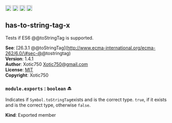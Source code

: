 [<img src="https://travis-ci.org/Xotic750/has-to-string-tag-x.svg?branch=master" alt="Travis status" height="18" />](https://travis-ci.org/Xotic750/has-to-string-tag-x "Travis status") [<img src="https://david-dm.org/Xotic750/has-to-string-tag-x.svg" alt="Dependency status" height="18" />](https://david-dm.org/Xotic750/has-to-string-tag-x "Dependency status") [<img src="https://david-dm.org/Xotic750/has-to-string-tag-x/dev-status.svg" alt="devDependency status" height="18" />](https://david-dm.org/Xotic750/has-to-string-tag-x#info=devDependencies "devDependency status") [<img src="https://badge.fury.io/js/has-to-string-tag-x.svg" alt="npm version" height="18" />](https://badge.fury.io/js/has-to-string-tag-x "npm version") <span id="module_has-to-string-tag-x"></span>

has-to-string-tag-x
-------------------

Tests if ES6 @<span class="citation" data-cites="toStringTag">@toStringTag</span> is supported.

**See**: <span class="citation" data-cites="toStringTag">\[26.3.1 @@toStringTag\]</span>(http://www.ecma-international.org/ecma-262/6.0/\#sec-@<span class="citation" data-cites="tostringtag">@tostringtag</span>)  
**Version**: 1.4.1  
**Author**: Xotic750 <a href="mailto:Xotic750@gmail.com" class="email">Xotic750@gmail.com</a>  
**License**: [MIT](%3Chttps://opensource.org/licenses/MIT%3E)  
**Copyright**: Xotic750  
<span id="exp_module_has-to-string-tag-x--module.exports"></span>

### `module.exports` : `boolean` ⏏

Indicates if `Symbol.toStringTag`exists and is the correct type. `true`, if it exists and is the correct type, otherwise `false`.

**Kind**: Exported member
